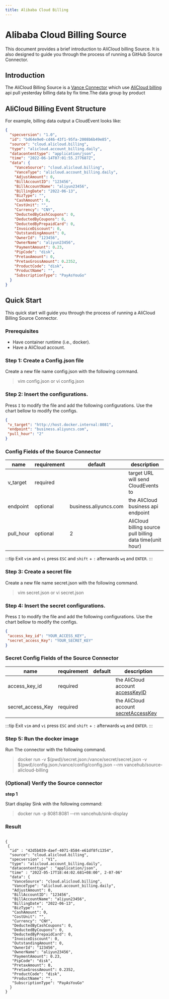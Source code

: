 ```yaml
---
title: Alibaba Cloud Billing
---
```


# Alibaba Cloud Billing Source
This document provides a brief introduction to AliCloud billing Source.
It is also designed to guide you through the process of running a
GitHub Source Connector.

## Introduction
The AliCloud Billing Source is a [Vance Connector][vc] which use [AliCloud billing][alibill] api pull yesterday billing data by fix time.The data group by product


## AliCloud Billing Event Structure
For example, billing data output a CloudEvent looks like:

```json
{
  "specversion": "1.0",
  "id": "bd64e9e0-cd46-43f1-95fa-2008b6b49e85",
  "source": "cloud.alicloud.billing",
  "type": "alicloud.account_billing.daily",
  "datacontenttype": "application/json",
  "time": "2022-06-14T07:01:55.277687Z",
  "data": {
    "VanceSource": "cloud.alicloud.billing",
    "VanceType": "alicloud.account_billing.daily",
    "AdjustAmount": 0,
    "BillAccountID": "123456",
    "BillAccountName": "aliyun23456",
    "BillingDate": "2022-06-13",
    "BizType": "",
    "CashAmount": 0,
    "CostUnit": "",
    "Currency": "CNY",
    "DeductedByCashCoupons": 0,
    "DeductedByCoupons": 0,
    "DeductedByPrepaidCard": 0,
    "InvoiceDiscount": 0,
    "OutstandingAmount": 0,
    "OwnerId": "123456",
    "OwnerName": "aliyun23456",
    "PaymentAmount": 0.23,
    "PipCode": "disk",
    "PretaxAmount": 0,
    "PretaxGrossAmount": 0.2352,
    "ProductCode": "disk",
    "ProductName": "",
    "SubscriptionType": "PayAsYouGo"
  }
}
```

## Quick Start
This quick start will guide you through the process of running
a AliCloud Billing Source Connector.

### Prerequisites
- Have container runtime (i.e., docker).
- Have a AliCloud account.

### Step 1: Create a Config.json file
Create a new file name config.json with the following command.
> vim config.json
or
> vi config.json

### Step 2: Insert the configurations.
Press `I` to modify the file and add the following configurations. Use the chart bellow to modify the configs.
 ```json
 {
  "v_target": "http://host.docker.internal:8081",
  "endpoint": "business.aliyuncs.com",
  "pull_hour": "2"
}
 ```
### Config Fields of the Source Connector

| name              | requirement | default               | description                                               |
|-------------------|-------------|-----------------------|-----------------------------------------------------------|
| v_target          | required    |                       | target URL will send CloudEvents to                       |
| endpoint          | optional    | business.aliyuncs.com | the AliCloud business api endpoint                        |
| pull_hour         | optional    | 2                     | AliCloud billing source pull billing data time(unit hour) |

:::tip
Exit `vim` and `vi` press `ESC` and `shift` + `:` afterwards `wq` and `ENTER`.
:::
### Step 3: Create a secret file
Create a new file name secret.json with the following command.
> vim secret.json
or
> vi secret.json

### Step 4: Insert the secret configurations.
Press `I` to modify the file and add the following configurations. Use the chart bellow to modify the configs.
 ```json
 {
  "access_key_id": "YOUR_ACCESS_KEY",
  "secret_access_Key": "YOUR_SECRET_KEY"
}
 ```

### Secret Config Fields of the Source Connector
| name              | requirement | default  | description                                       |
|-------------------|-------------|----------|---------------------------------------------------|
| access_key_id     | required    |          | the AliCloud account [accessKeyID][accessKey]     |
| secret_access_Key | required    |          | the AliCloud account [secretAccessKey][accessKey] |


:::tip
Exit `vim` and `vi` press `ESC` and `shift` + `:` afterwards `wq` and `ENTER`.
:::

### Step 5: Run the docker image
Run The connector with the following command.
> docker run -v $(pwd)/secret.json:/vance/secret/secret.json -v $(pwd)/config.json:/vance/config/config.json --rm vancehub/source-alicloud-billing


### (Optional) Verify the Source connector
**step 1**

Start display Sink with the following command:
> docker run -p 8081:8081 --rm vancehub/sink-display

### Result

 ```shell

{
  {
   "id" : "42d5b039-daef-4071-8584-e61df8fc1354",
   "source": "cloud.alicloud.billing",
   "specversion" : "V1",
   "type": "alicloud.account_billing.daily",
   "datacontenttype" : "application/json",
   "time" : "2022-05-17T18:44:02.681+08:00", 2-07-06"
   "data": {
    "VanceSource": "cloud.alicloud.billing",
    "VanceType": "alicloud.account_billing.daily",
    "AdjustAmount": 0,
    "BillAccountID": "123456",
    "BillAccountName": "aliyun23456",
    "BillingDate": "2022-06-13",
    "BizType": "",
    "CashAmount": 0,
    "CostUnit": "",
    "Currency": "CNY",
    "DeductedByCashCoupons": 0,
    "DeductedByCoupons": 0,
    "DeductedByPrepaidCard": 0,
    "InvoiceDiscount": 0,
    "OutstandingAmount": 0,
    "OwnerId": "123456",
    "OwnerName": "aliyun23456",
    "PaymentAmount": 0.23,
    "PipCode": "disk",
    "PretaxAmount": 0,
    "PretaxGrossAmount": 0.2352,
    "ProductCode": "disk",
    "ProductName": "",
    "SubscriptionType": "PayAsYouGo"
   }
 }
 ```


[vc]: https://github.com/linkall-labs/vance-docs/blob/main/docs/concept.md
[config]: https://github.com/linkall-labs/vance-docs/blob/main/docs/connector.md
[alibill]: https://help.aliyun.com/document_detail/142608.html
[accessKey]: https://help.aliyun.com/document_detail/38738.html